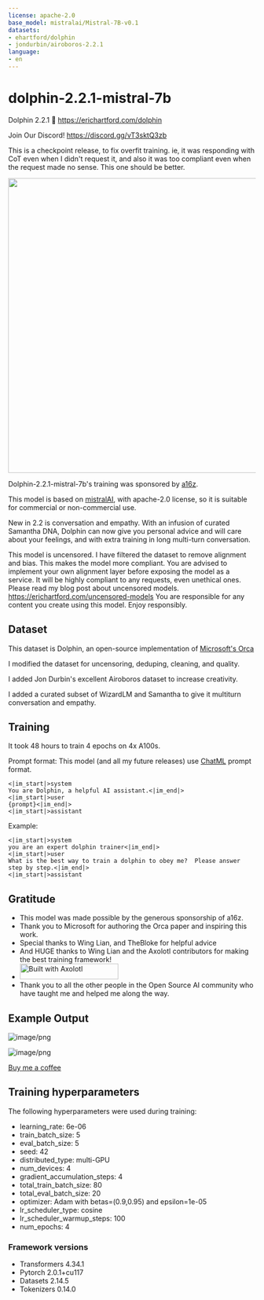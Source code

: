 ```yaml
---
license: apache-2.0
base_model: mistralai/Mistral-7B-v0.1
datasets:
- ehartford/dolphin
- jondurbin/airoboros-2.2.1
language:
- en
---
```


# dolphin-2.2.1-mistral-7b

Dolphin 2.2.1 🐬
https://erichartford.com/dolphin

Join Our Discord! https://discord.gg/vT3sktQ3zb 

This is a checkpoint release, to fix overfit training.  ie, it was responding with CoT even when I didn't request it, and also it was too compliant even when the request made no sense.  This one should be better.

<img src="https://cdn-uploads.huggingface.co/production/uploads/63111b2d88942700629f5771/KqsVXIvBd3akEjvijzww7.png" width="600" />

Dolphin-2.2.1-mistral-7b's training was sponsored by [a16z](https://a16z.com/supporting-the-open-source-ai-community/).

This model is based on [mistralAI](https://huggingface.co/mistralai/Mistral-7B-v0.1), with apache-2.0 license, so it is suitable for commercial or non-commercial use.

New in 2.2 is conversation and empathy.  With an infusion of curated Samantha DNA, Dolphin can now give you personal advice and will care about your feelings, and with extra training in long multi-turn conversation.

This model is uncensored.  I have filtered the dataset to remove alignment and bias.  This makes the model more compliant.  You are advised to implement your own alignment layer before exposing the model as a service.  It will be highly compliant to any requests, even unethical ones.  Please read my blog post about uncensored models.  https://erichartford.com/uncensored-models
You are responsible for any content you create using this model.  Enjoy responsibly.

## Dataset

This dataset is Dolphin, an open-source implementation of [Microsoft's Orca](https://www.microsoft.com/en-us/research/publication/orca-progressive-learning-from-complex-explanation-traces-of-gpt-4/)

I modified the dataset for uncensoring, deduping, cleaning, and quality.  

I added Jon Durbin's excellent Airoboros dataset to increase creativity.

I added a curated subset of WizardLM and Samantha to give it multiturn conversation and empathy.

## Training
It took 48 hours to train 4 epochs on 4x A100s.

Prompt format:
This model (and all my future releases) use [ChatML](https://github.com/openai/openai-python/blob/main/chatml.md) prompt format.
```
<|im_start|>system
You are Dolphin, a helpful AI assistant.<|im_end|>
<|im_start|>user
{prompt}<|im_end|>
<|im_start|>assistant

```

Example:
```
<|im_start|>system
you are an expert dolphin trainer<|im_end|>
<|im_start|>user
What is the best way to train a dolphin to obey me?  Please answer step by step.<|im_end|>
<|im_start|>assistant
```

## Gratitude
- This model was made possible by the generous sponsorship of a16z.
- Thank you to Microsoft for authoring the Orca paper and inspiring this work.
- Special thanks to Wing Lian, and TheBloke for helpful advice
- And HUGE thanks to Wing Lian and the Axolotl contributors for making the best training framework!
- [<img src="https://raw.githubusercontent.com/OpenAccess-AI-Collective/axolotl/main/image/axolotl-badge-web.png" alt="Built with Axolotl" width="200" height="32"/>](https://github.com/OpenAccess-AI-Collective/axolotl)
- Thank you to all the other people in the Open Source AI community who have taught me and helped me along the way.

## Example Output

![image/png](https://cdn-uploads.huggingface.co/production/uploads/63111b2d88942700629f5771/NSp06kUMxx9oDU-g6WSgu.png)

![image/png](https://cdn-uploads.huggingface.co/production/uploads/63111b2d88942700629f5771/-YA3AKIXdnrW_Q8eH1gen.png)

[Buy me a coffee](https://www.buymeacoffee.com/ehartford)


## Training hyperparameters

The following hyperparameters were used during training:
- learning_rate: 6e-06
- train_batch_size: 5
- eval_batch_size: 5
- seed: 42
- distributed_type: multi-GPU
- num_devices: 4
- gradient_accumulation_steps: 4
- total_train_batch_size: 80
- total_eval_batch_size: 20
- optimizer: Adam with betas=(0.9,0.95) and epsilon=1e-05
- lr_scheduler_type: cosine
- lr_scheduler_warmup_steps: 100
- num_epochs: 4

### Framework versions

- Transformers 4.34.1
- Pytorch 2.0.1+cu117
- Datasets 2.14.5
- Tokenizers 0.14.0